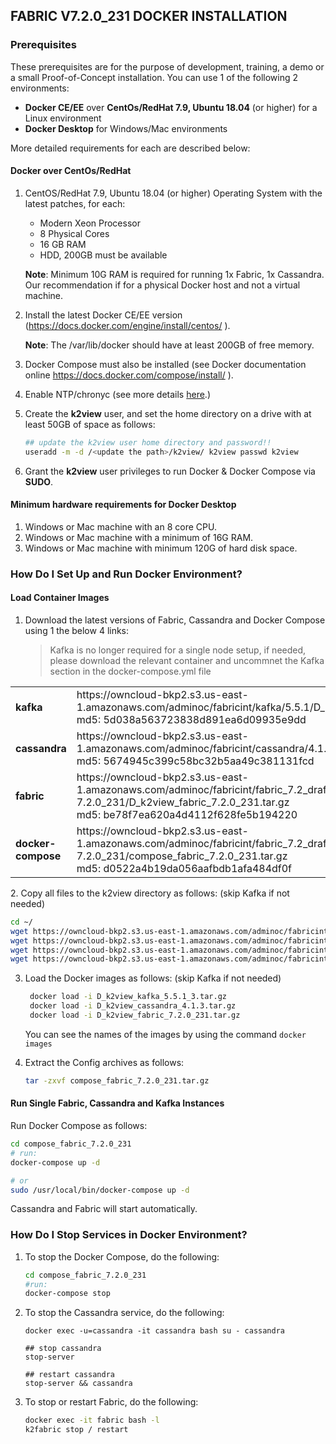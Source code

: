 ## FABRIC V7.2.0_231 DOCKER INSTALLATION

### Prerequisites

These prerequisites are for the purpose of development, training, a demo or a small Proof-of-Concept installation. You can use 1 of the following 2 environments:

- **Docker CE/EE** over **CentOs/RedHat 7.9, Ubuntu 18.04** (or higher) for a Linux environment
- **Docker Desktop** for Windows/Mac environments

More detailed requirements for each are described below:

#### Docker over CentOs/RedHat

1. CentOS/RedHat 7.9, Ubuntu 18.04 (or higher) Operating System with the latest patches, for each:

   - Modern Xeon Processor
   - 8 Physical Cores
   - 16 GB RAM
   - HDD, 200GB must be available

   **Note**: Minimum 10G RAM is required for running 1x Fabric, 1x Cassandra. Our recommendation if for a physical Docker host and not a virtual machine.
2. Install the latest Docker CE/EE version (https://docs.docker.com/engine/install/centos/ ).

   **Note**: The /var/lib/docker should have at least 200GB of free memory.
3. Docker Compose must also be installed (see Docker documentation online https://docs.docker.com/compose/install/ ).
4. Enable NTP/chronyc (see more details  [here](https://didyoubounceit.wordpress.com/2018/10/19/red-hat-centos-ntp-is-now-chrony/).)
5. Create the **k2view** user, and set the home directory on a drive with at least 50GB of space as follows:

   ```bash
   ## update the k2view user home directory and password!! 
   useradd -m -d /<update the path>/k2view/ k2view passwd k2view 
   ```
6. Grant the **k2view** user privileges to run Docker & Docker Compose via **SUDO**.

#### Minimum hardware requirements for Docker Desktop

1. Windows or Mac machine with an 8 core CPU.
2. Windows or Mac machine with a minimum of 16G RAM.
3. Windows or Mac machine with minimum 120G of hard disk space.

### How Do I Set Up and Run Docker Environment?

#### Load Container Images

1. Download the latest versions of Fabric, Cassandra and Docker Compose using 1 the below 4 links:
     > Kafka is no longer required for a single node setup, if needed, please download the relevant container and uncommnet the Kafka section in the docker-compose.yml file

  <table style="border-collapse: collapse; width: 100%;">

   <tbody>
   
   <tr>
   <td style="width: 50%; height: 18px;"><strong>kafka </strong></td>
   <td style="width: 50%; height: 18px;">https://owncloud-bkp2.s3.us-east-1.amazonaws.com/adminoc/fabricint/kafka/5.5.1/D_k2view_kafka_5.5.1_3.tar.gz
   <br>md5: 5d038a563723838d891ea6d09935e9dd</br></td>
   </tr>
   <tr>
   <td style="width: 50%; height: 18px;"><strong>cassandra </strong></td>
   <td style="width: 50%; height: 18px;">https://owncloud-bkp2.s3.us-east-1.amazonaws.com/adminoc/fabricint/cassandra/4.1.3/D_k2view_cassandra_4.1.3.tar.gz 
   <br>md5: 5674945c399c58bc32b5aa49c381131fcd<br></td>
   </tr>
   <tr>
   <td style="width: 50%; height: 18px;"><strong>fabric </strong></td>
   <td style="width: 50%; height: 18px;">https://owncloud-bkp2.s3.us-east-1.amazonaws.com/adminoc/fabricint/fabric_7.2_draft/Server/fabric-7.2.0_231/D_k2view_fabric_7.2.0_231.tar.gz
   <br>md5: be78f7ea620a4d4112f628fe5b194220</br></td>
   </tr>
   <tr>
   <td style="width: 50%; height: 18px;"><strong>docker-compose </strong></td>
   <td style="width: 50%; height: 18px;">https://owncloud-bkp2.s3.us-east-1.amazonaws.com/adminoc/fabricint/fabric_7.2_draft/Server/fabric-7.2.0_231/compose_fabric_7.2.0_231.tar.gz
   <br>md5: d0522a4b19da056aafbdb1afa484df0f</br></td>
   </tr>
   </tbody>
   </table>
2. Copy all files to the k2view directory as follows: (skip Kafka if not needed)

   ```bash
   cd ~/ 
   wget https://owncloud-bkp2.s3.us-east-1.amazonaws.com/adminoc/fabricint/kafka/5.5.1/D_k2view_kafka_5.5.1_3.tar.gz
   wget https://owncloud-bkp2.s3.us-east-1.amazonaws.com/adminoc/fabricint/cassandra/4.1.3/D_k2view_cassandra_4.1.3.tar.gz
   wget https://owncloud-bkp2.s3.us-east-1.amazonaws.com/adminoc/fabricint/fabric_7.2_draft/Server/fabric-7.2.0_231/D_k2view_fabric_7.2.0_231.tar.gz
   wget https://owncloud-bkp2.s3.us-east-1.amazonaws.com/adminoc/fabricint/fabric_7.2_draft/Server/fabric-7.2.0_231/compose_fabric_7.2.0_231.tar.gz 
   ```
3. Load the Docker images as follows: (skip Kafka if not needed)

   ```bash
    docker load -i D_k2view_kafka_5.5.1_3.tar.gz
    docker load -i D_k2view_cassandra_4.1.3.tar.gz 
    docker load -i D_k2view_fabric_7.2.0_231.tar.gz 
   ```

   You can see the names of the images by using the command `docker images`
4. Extract the Config archives as follows:

   ```bash
   tar -zxvf compose_fabric_7.2.0_231.tar.gz 
   ```

#### Run Single Fabric, Cassandra and Kafka Instances

Run Docker Compose as follows:

```bash
cd compose_fabric_7.2.0_231
# run:  
docker-compose up -d 

# or  
sudo /usr/local/bin/docker-compose up -d  
```

Cassandra and Fabric will start automatically.

### How Do I Stop Services in Docker Environment?

1. To stop the Docker Compose, do the following:

   ```bash
   cd compose_fabric_7.2.0_231
   #run: 
   docker-compose stop
   ```
2. To stop the Cassandra service, do the following:

   ```bah
   docker exec -u=cassandra -it cassandra bash su - cassandra 

   ## stop cassandra  
   stop-server

   ## restart cassandra  
   stop-server && cassandra
   ```
3. To stop or restart Fabric, do the following:

   ```bash
   docker exec -it fabric bash -l  
   k2fabric stop / restart  
   ```
